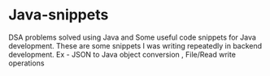 # Java-snippets
DSA problems solved using Java and Some useful code snippets for Java development. These are some snippets I was writing repeatedly in backend development. Ex - JSON to Java object conversion , File/Read write operations 
